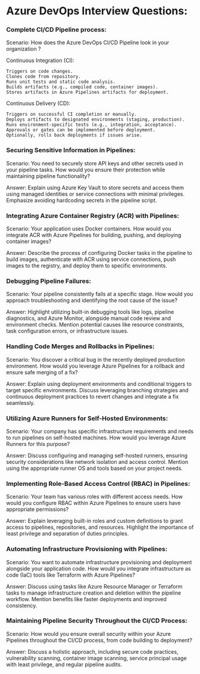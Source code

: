 # Azure DevOps Interview Questions:  
  
### Complete CI/CD Pipeline process:

Scenario: How does the Azure DevOps CI/CD Pipeline look in your organization ?

Continuous Integration (CI):

    Triggers on code changes.
    Clones code from repository.
    Runs unit tests and static code analysis.
    Builds artifacts (e.g., compiled code, container images).
    Stores artifacts in Azure Pipelines artifacts for deployment.

Continuous Delivery (CD):

    Triggers on successful CI completion or manually.
    Deploys artifacts to designated environments (staging, production).
    Runs environment-specific tests (e.g., integration, acceptance).
    Approvals or gates can be implemented before deployment.
    Optionally, rolls back deployments if issues arise.

### Securing Sensitive Information in Pipelines:

Scenario: You need to securely store API keys and other secrets used in your pipeline tasks. How would you ensure their protection while maintaining pipeline functionality?

Answer: Explain using Azure Key Vault to store secrets and access them using managed identities or service connections with minimal privileges. Emphasize avoiding hardcoding secrets in the pipeline script.

### Integrating Azure Container Registry (ACR) with Pipelines:

Scenario: Your application uses Docker containers. How would you integrate ACR with Azure Pipelines for building, pushing, and deploying container images?

Answer: Describe the process of configuring Docker tasks in the pipeline to build images, authenticate with ACR using service connections, push images to the registry, and deploy them to specific environments.

### Debugging Pipeline Failures:

Scenario: Your pipeline consistently fails at a specific stage. How would you approach troubleshooting and identifying the root cause of the issue?

Answer: Highlight utilizing built-in debugging tools like logs, pipeline diagnostics, and Azure Monitor, alongside manual code review and environment checks. Mention potential causes like resource constraints, task configuration errors, or infrastructure issues.

### Handling Code Merges and Rollbacks in Pipelines:

Scenario: You discover a critical bug in the recently deployed production environment. How would you leverage Azure Pipelines for a rollback and ensure safe merging of a fix?

Answer: Explain using deployment environments and conditional triggers to target specific environments. Discuss leveraging branching strategies and continuous deployment practices to revert changes and integrate a fix seamlessly.

### Utilizing Azure Runners for Self-Hosted Environments:

Scenario: Your company has specific infrastructure requirements and needs to run pipelines on self-hosted machines. How would you leverage Azure Runners for this purpose?

Answer: Discuss configuring and managing self-hosted runners, ensuring security considerations like network isolation and access control. Mention using the appropriate runner OS and tools based on your project needs.

### Implementing Role-Based Access Control (RBAC) in Pipelines:

Scenario: Your team has various roles with different access needs. How would you configure RBAC within Azure Pipelines to ensure users have appropriate permissions?

Answer: Explain leveraging built-in roles and custom definitions to grant access to pipelines, repositories, and resources. Highlight the importance of least privilege and separation of duties principles.

### Automating Infrastructure Provisioning with Pipelines:

Scenario: You want to automate infrastructure provisioning and deployment alongside your application code. How would you integrate infrastructure as code (IaC) tools like Terraform with Azure Pipelines?

Answer: Discuss using tasks like Azure Resource Manager or Terraform tasks to manage infrastructure creation and deletion within the pipeline workflow. Mention benefits like faster deployments and improved consistency.

### Maintaining Pipeline Security Throughout the CI/CD Process:

Scenario: How would you ensure overall security within your Azure Pipelines throughout the CI/CD process, from code building to deployment?

Answer: Discuss a holistic approach, including secure code practices, vulnerability scanning, container image scanning, service principal usage with least privilege, and regular pipeline audits.
